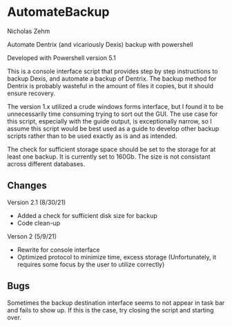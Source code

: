 # AutomateBackup
Nicholas Zehm

Automate Dentrix (and vicariously Dexis) backup with powershell

Developed with Powershell version 5.1

This is a console interface script that provides step by step instructions to backup Dexis, and automate a backup of Dentrix. The backup method for Dentrix is probably wasteful in the amount of files it copies, but it should ensure recovery.

The version 1.x utilized a crude windows forms interface, but I found it to be unnecessarily time consuming trying to sort out the GUI. The use case for this script, especially with the guide output, is exceptionally narrow, so I assume this script would be best used as a guide to develop other backup scripts rather than to be used exactly as is and as intended.

The check for sufficient storage space should be set to the storage for at least one backup. It is currently set to 160Gb. The size is not consistant across different databases.

## Changes
Version 2.1 (8/30/21)
* Added a check for sufficient disk size for backup
* Code clean-up

Verson 2 (5/9/21)
* Rewrite for console interface
* Optimized protocol to minimize time, excess storage (Unfortunately, it requires some focus by the user to utilize correctly)

## Bugs
Sometimes the backup destination interface seems to not appear in task bar and fails to show up. If this is the case, try closing the script and starting over.
